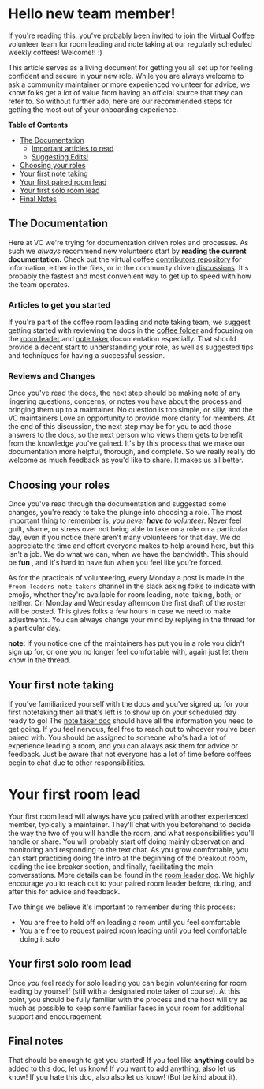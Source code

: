 # Hello new team member!

If you're reading this, you've probably been invited to join the Virtual Coffee volunteer team for room leading and note taking at our 
regularly scheduled weekly coffees! Welcome!! :) 


This article serves as a living document for getting you all set up for feeling confident and secure in your new role. 
While you are always welcome to ask a community maintainer or more experienced volunteer for advice,
we know folks get a lot of value from having an official source that they can refer to. So without further ado, here are our recommended steps for getting the most 
out of your onboarding experience.

**Table of Contents**
- [The Documentation](#the-documentation)
  - [Important articles to read](#articles-to-get-you-started)
  - [Suggesting Edits!](#reviews-and-changes)
- [Choosing your roles](#choosing-your-roles)
- [Your first note taking](#your-first-note-taking)
- [Your first paired room lead](#your-first-room-lead)
- [Your first solo room lead](#your-first-solo-room-lead)
- [Final Notes](#final-notes)

## The Documentation

Here at VC we're trying for documentation driven roles and processes. As such we _always_ recommend new volunteers start by **reading the current documentation.** Check out the virtual coffee [contributors
repository](https://github.com/Virtual-Coffee/VC-Contributors) for information, either in the files, or in the community driven 
[discussions](https://github.com/Virtual-Coffee/VC-Contributors/discussions). It's probably the fastest and most convenient way to get up to speed with how the team operates.

### Articles to get you started

If you're part of the coffee room leading and note taking team, we suggest getting started with reviewing the docs in the [coffee folder](https://github.com/Virtual-Coffee/VC-Contributors/tree/main/coffees)
and focusing on the [room leader](https://github.com/Virtual-Coffee/VC-Contributors/tree/main/coffees/RoomLeaders-ConversationFacilitators) and [note taker](https://github.com/Virtual-Coffee/VC-Contributors/tree/main/coffees/Notetakers)
documentation especially. That should provide a decent start to understanding your role, as well as suggested tips and techniques for having a successful session.

### Reviews and Changes

Once you've read the docs, the next step should be making note of any lingering questions, concerns, or notes you have about the process and bringing them up to a maintainer. No question is
too simple, or silly, and the VC maintainers Love an opportunity to provide more clarity for members. At the end of this discussion, the next step may be for you to add
those answers to the docs, so the next person who views them gets to benefit from the knowledge you've gained. It's by this process that we make our documentation more
helpful, thorough, and complete. So we really really do welcome as much feedback as you'd like to share. It makes us all better.

## Choosing your roles

Once you've read through the documentation and suggested some changes, you're ready to take the plunge into choosing a role. The most important thing to remember is, 
_you never **have** to volunteer_. Never feel guilt, shame, or stress over not being able to take on a role on a particular day, 
even if you notice there aren't many volunteers for that day. We do appreciate the time and effort everyone makes to help around here, but this isn't a job. We
do what we can, when we have the bandwidth. This should be **fun** , and it's hard to have fun when you feel like you're forced.

As for the practicals of volunteering, every Monday a post is made in the `#room-leaders-note-takers` channel in the slack asking folks to indicate with emojis, 
whether they're available for room leading, note-taking, both, or neither. On Monday and Wednesday afternoon the first draft of the roster will be posted. This
gives folks a few hours in case we need to make adjustments. You can always change your mind by replying in the thread for a particular day.

**note**: If you notice one of the maintainers has put you in a role you didn't sign up for, or one you no longer feel comfortable with, again just let them know
in the thread.

## Your first note taking

If you've familiarized yourself with the docs and you've signed up for your first notetaking then all that's left is to show up on your scheduled day ready to go!
The [note taker doc](https://github.com/Virtual-Coffee/VC-Contributors/tree/main/coffees/Notetakers) should have all the information you need to get going. If you 
feel nervous, feel free to reach out to whoever you've been paired with. You should be assigned to someone who's had a lot of experience leading a room, and you can
always ask them for advice or feedback. Just be aware that not everyone has a lot of time before coffees begin to chat due to other responsibilities. 

# Your first room lead

Your first room lead will always have you paired with another experienced member, typically a maintainer. They'll chat with you beforehand to decide the way the two
of you will handle the room, and what responsibilities you'll handle or share. You will probably start off doing mainly observation and monitoring and responding to the 
text chat. As you grow comfortable, you can start practicing doing the intro at the beginning of the breakout room, leading the ice breaker section, and finally, facilitating the main conversations.
More details can be found in the [room leader doc](https://github.com/Virtual-Coffee/VC-Contributors/tree/main/coffees/RoomLeaders-ConversationFacilitators).
We highly encourage you to reach out to your paired room leader before, during, and after this for advice and feedback.

Two things we believe it's important to remember during this process:
- You are free to hold off on leading a room until you feel comfortable
- You are free to request paired room leading until you feel comfortable doing it solo

## Your first solo room lead

Once _you_ feel ready for solo leading you can begin volunteering for room leading by yourself (still with a designated note taker of course). 
At this point, you should be fully familiar with the process and the host will try as much as possible to keep some familiar faces in your room for additional support and encouragement.

## Final notes

That should be enough to get you started! If you feel like **anything** could be added to this doc, let us know! If you want to add anything, also let us know! If you hate this doc, also also let us know! (But be kind about it).

